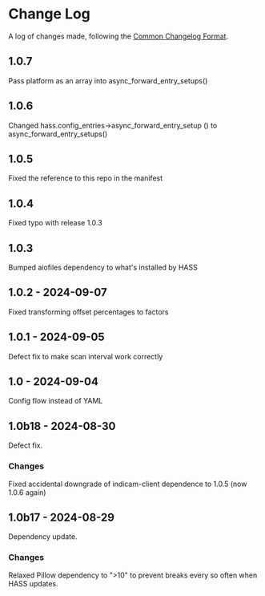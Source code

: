 # Change Log
A log of changes made, following the [Common Changelog Format](https://common-changelog.org).

## 1.0.7
Pass platform as an array into async_forward_entry_setups()

## 1.0.6
Changed hass.config_entries->async_forward_entry_setup () to async_forward_entry_setups()

## 1.0.5
Fixed the reference to this repo in the manifest

## 1.0.4
Fixed typo with release 1.0.3

## 1.0.3 
Bumped aiofiles dependency to what's installed by HASS

## 1.0.2 - 2024-09-07
Fixed transforming offset percentages to factors 

## 1.0.1 - 2024-09-05
Defect fix to make scan interval work correctly

## 1.0 - 2024-09-04
Config flow instead of YAML

## 1.0b18 - 2024-08-30
Defect fix.

### Changes
Fixed accidental downgrade of indicam-client dependence to 1.0.5 (now 1.0.6 again) 

## 1.0b17 - 2024-08-29
Dependency update.

### Changes
Relaxed Pillow dependency to ">10" to prevent breaks every so often when HASS updates.


